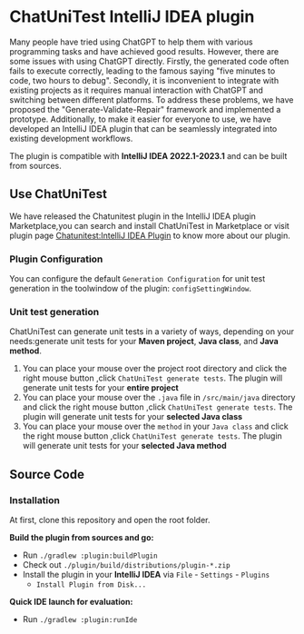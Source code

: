 # ChatUniTest IntelliJ IDEA plugin

Many people have tried using ChatGPT to help them with various programming tasks and have achieved good results.
However, there are some issues with using ChatGPT directly. Firstly, the generated code often fails to execute
correctly, leading to the famous saying "five minutes to code, two hours to debug". Secondly, it is inconvenient to
integrate with existing projects as it requires manual interaction with ChatGPT and switching between different
platforms. To address these problems, we have proposed the "Generate-Validate-Repair" framework and implemented a
prototype. Additionally, to make it easier for everyone to use, we have developed an IntelliJ IDEA plugin that can be 
seamlessly integrated into existing development workflows.

The plugin is compatible with **IntelliJ IDEA 2022.1-2023.1** and can be built from sources.

## Use ChatUniTest
We have released the Chatunitest plugin in the IntelliJ IDEA plugin Marketplace,you can search and install ChatUniTest 
in Marketplace or visit plugin page [Chatunitest:IntelliJ IDEA Plugin](https://plugins.jetbrains.com/plugin/22522-chatunitest)
to know more about our plugin.

### Plugin Configuration
You can configure the default `Generation Configuration` for unit test generation
in the toolwindow of the plugin: `configSettingWindow`.

### Unit test generation
ChatUniTest can generate unit tests in a variety of ways, depending on your needs:generate unit tests for your **Maven project**, **Java class**, and **Java method**.
1. You can place your mouse over the project root directory and click the right mouse button ,click `ChatUniTest generate tests`. The plugin will generate unit tests for your **entire project**
2. You can place your mouse over the `.java` file in `/src/main/java` directory and click the right mouse button ,click `ChatUniTest generate tests`. The plugin will generate unit tests for your **selected Java class**
3. You can place your mouse over the `method` in your `Java class` and click the right mouse button ,click `ChatUniTest generate tests`. The plugin will generate unit tests for your **selected Java method**

## Source Code
### Installation

At first, clone this repository and open the root folder.

**Build the plugin from sources and go:**

- Run `./gradlew :plugin:buildPlugin`
- Check out `./plugin/build/distributions/plugin-*.zip`
- Install the plugin in your **IntelliJ IDEA** via `File` - `Settings` - `Plugins`
    - `Install Plugin from Disk...`

**Quick IDE launch for evaluation:**
- Run `./gradlew :plugin:runIde`



